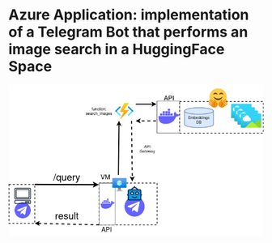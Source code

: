 # Azure Application: implementation of a Telegram Bot that performs an image search in a HuggingFace Space

<img src="./imgs/azure_architecture.png"></img>
